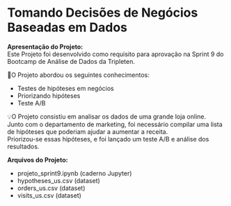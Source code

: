 # Tomando Decisões de Negócios Baseadas em Dados

**Apresentação do Projeto:**<br>
Este Projeto foi desenvolvido como requisito para aprovação na Sprint 9 do Bootcamp de Análise de Dados da Tripleten.

🧩O Projeto abordou os seguintes conhecimentos:
- Testes de hipóteses em negócios
- Priorizando hipóteses
- Teste A/B

💡O Projeto consistiu em analisar os dados de uma grande loja online. <br>
Junto com o departamento de marketing, foi necessário compilar uma lista de hipóteses que poderiam ajudar a aumentar a receita.<br>
Priorizou-se essas hipóteses, e foi lançado um teste A/B e análise dos resultados.<br>

**Arquivos do Projeto:**

- projeto_sprint9.ipynb (caderno Jupyter)
- hypotheses_us.csv (dataset)
- orders_us.csv (dataset)
- visits_us.csv (dataset)
